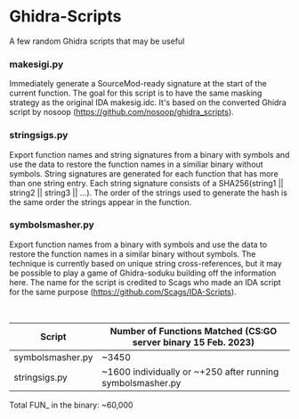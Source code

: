 # Ghidra-Scripts
A few random Ghidra scripts that may be useful

### makesigi.py

Immediately generate a SourceMod-ready signature at the start of the current function. The goal for this script is to have the same masking strategy as the original IDA makesig.idc. It's based on the converted Ghidra script by nosoop (https://github.com/nosoop/ghidra_scripts).

### stringsigs.py

Export function names and string signatures from a binary with symbols and use the data to restore the function names in a similiar binary without symbols. String signatures are generated for each function that has more than one string entry. Each string signature consists of a SHA256(string1 || string2 || string3 || ...). The order of the strings used to generate the hash is the same order the strings appear in the function.

### symbolsmasher.py

Export function names from a binary with symbols and use the data to restore the function names in a similar binary without symbols. The technique is currently based on unique string cross-references, but it may be possible to play a game of Ghidra-soduku building off the information here. The name for the script is credited to Scags who made an IDA script for the same purpose (https://github.com/Scags/IDA-Scripts).

  
  

| Script  | Number of Functions Matched (CS:GO server binary 15 Feb. 2023)|
| ------------- | ------------- |
| symbolsmasher.py  | ~3450  |
| stringsigs.py  | ~1600 individually or ~+250 after running symbolsmasher.py  |

Total FUN_ in the binary: ~60,000
